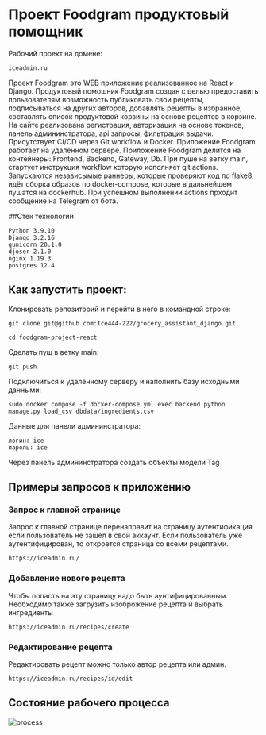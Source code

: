 # Проект Foodgram продуктовый помощник

Рабочий проект на домене:
```
iceadmin.ru
```

Проект Foodgram это WEB приложение реализованное на React и Django.
Продуктовый помошник Foodgram создан с целью предоставить пользователям возможность
публиковать свои рецепты, подписываться на других авторов, добавлять рецепты в избранное,
составлять список продуктовой корзины на основе рецептов в корзине. На сайте реализована
регистрация, авторизация на основе токенов, панель админинстратора, api запросы, фильтрация
выдачи. Присутствует CI/CD через Git workflow и Docker. Приложение Foodgram работает на удалённом сервере. 
Приложение Foodgram делится на контейнеры: Frontend, Backend, Gateway, Db.
При пуше на ветку main, стартует инструкция workflow которую исполняет git actions. 
Запускаются независымые раннеры, которые проверяют код по flake8, идёт сборка 
образов по docker-compose, которые в дальнейшем пушатся на dockerhub. 
При успешном выполнении actions прходит сообщение на Telegram от бота.

##Стек технологий

```
Python 3.9.10
Django 3.2.16
gunicorn 20.1.0
djoser 2.1.0
nginx 1.19.3
postgres 12.4
```

## Как запустить проект: 

Клонировать репозиторий и перейти в него в командной строке: 

```
git clone git@github.com:Ice444-222/grocery_assistant_django.git 
```

``` 
cd foodgram-project-react
```

Сделать пуш в ветку main:

``` 
git push
```

Подключиться к удалённому серверу и наполнить базу исходными данными:

``` 
sudo docker compose -f docker-compose.yml exec backend python manage.py load_csv dbdata/ingredients.csv
```
Данные для панели админинстратора:
```
логин: ice
пароль: ice
```
Через панель админинстратора создать объекты модели Tag


## Примеры запросов к приложению

### Запрос к главной странице

Запрос к главной странице перенаправит на страницу
аутентификация если пользователь не зашёл в свой аккаунт.
Если пользователь уже аутентифицирован, то откроется
страница со всеми рецептами.

```
https://iceadmin.ru/
```

### Добавление нового рецепта

Чтобы попасть на эту страницу надо быть аунтифицированным.
Необходимо также загрузить изоброжение рецепта и выбрать ингредиенты

```
https://iceadmin.ru/recipes/create
```

### Редактирование рецепта

Редактировать рецепт можно только автор рецепта или админ.

```
https://iceadmin.ru/recipes/id/edit
```



## Состояние рабочего процесса
![process](https://github.com/ice444-222/kittygram_final/actions/workflows/main.yml/badge.svg?event=push)

